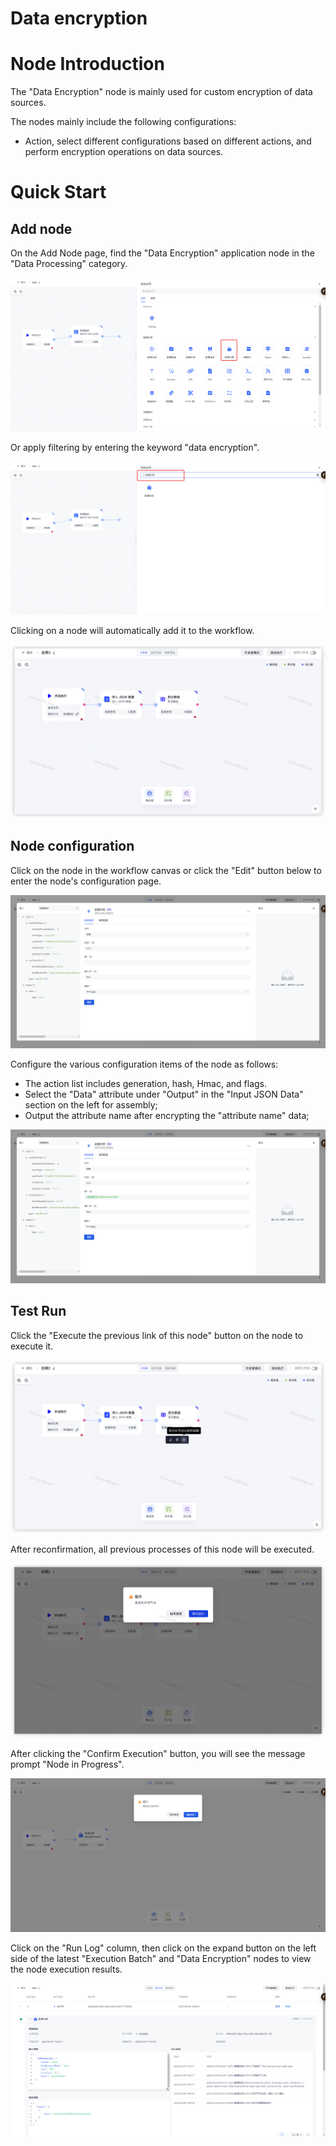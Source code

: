 # Data encryption

# Node Introduction

The "Data Encryption" node is mainly used for custom encryption of data sources.

The nodes mainly include the following configurations:

- Action, select different configurations based on different actions, and perform encryption operations on data sources.

# Quick Start

## Add node

On the Add Node page, find the "Data Encryption" application node in the "Data Processing" category.

![](../static/SETLb1RXzoGNfoxl8X9cYQo1nvc.png)

Or apply filtering by entering the keyword "data encryption".

![](../static/H9xTblUPconVvtxwZY3cY851n9g.png)

Clicking on a node will automatically add it to the workflow.

![](../static/WqwCb7In1ov6r7xGuGXcj3HGnzf.png)

## Node configuration

Click on the node in the workflow canvas or click the "Edit" button below to enter the node's configuration page.

![](../static/W8NMbVZWeo1SruxVBgScV4RcnBc.png)

Configure the various configuration items of the node as follows:

- The action list includes generation, hash, Hmac, and flags.
- Select the "Data" attribute under "Output" in the "Input JSON Data" section on the left for assembly;
- Output the attribute name after encrypting the "attribute name" data;

![](../static/MmJ1bQTHSoHmCixL25sc8nBGnUg.png)

## Test Run

Click the "Execute the previous link of this node" button on the node to execute it.

![](../static/ZIE4bIAbrobAB3xNCimcD14Lnub.png)

After reconfirmation, all previous processes of this node will be executed.

![](../static/EcyZbfBwWoVjbxx2IqFckhiznNd.png)

After clicking the "Confirm Execution" button, you will see the message prompt "Node in Progress".

![](../static/JfopbJF5pout8WxESbFc0lEYngd.png)

Click on the "Run Log" column, then click on the expand button on the left side of the latest "Execution Batch" and "Data Encryption" nodes to view the node execution results.

![](../static/OQC5brFjdoMxfyxkDq3c0XtFnXb.png)
